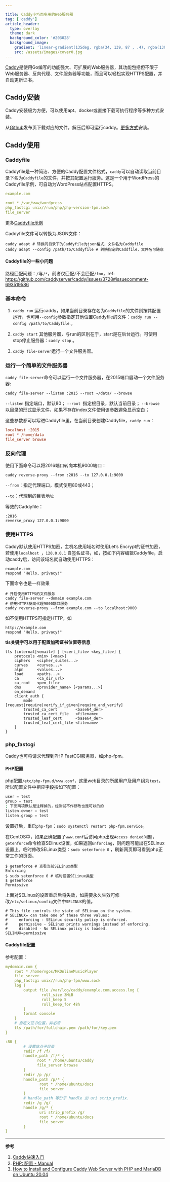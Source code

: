 ```yaml
---

title: Caddy小巧而多用的Web服务器
tag: ['caddy']
article_header:
  type: overlay
  theme: dark
  background_color: '#203028'
  background_image:
    gradient: 'linear-gradient(135deg, rgba(34, 139, 87 , .4), rgba(139, 34, 139, .4))'
    src: /assets/images/cover0.jpg
---
```


[Caddy](https://caddyserver.com/)是使用Go编写的功能强大、可扩展的Web服务器，其功能包括但不限于Web服务器、反向代理、文件服务器等功能，而且可以轻松实现HTTPS配置，并自动更新证书。

<!--more-->
## Caddy安装

Caddy安装极为方便，可以使用apt、docker或直接下载可执行程序等多种方式安装。

从[Github](https://github.com/caddyserver/caddy/releases)发布页下载对应的文件，解压后即可运行caddy。[更多方式](https://caddyserver.com/docs/download)安装。

## Caddy使用

### Caddyfile

Caddyfile是一种简洁、方便的Caddy配置文件格式，`caddy`可以自动读取当前目录下名为`Caddyfile`的文件，并按其配置运行服务。这是一个用于WordPress的Caddyfile示例，可自动为WordPress站点配置HTTPS。

```yaml
example.com

root * /var/www/wordpress
php_fastcgi unix//run/php/php-version-fpm.sock
file_server
```

更多[Caddyfile示例](https://caddyserver.com/docs/caddyfile/patterns)

Caddyfile文件可以转换为JSON文件：

```shell
caddy adapt # 转换同目录下的Caddyfile为json格式，文件名为Caddyfile
caddy adapt --config /path/to/Caddyfile # 转换指定的Caddfile，文件名可随意
```

#### Caddyfile的一些小问题

路径匹配问题：`/`与`/*`，前者仅匹配`/`不会匹配`/foo`，ref: https://github.com/caddyserver/caddy/issues/3728#issuecomment-693519586

### 基本命令

1. `caddy run` 运行caddy，如果当前目录存在名为`Caddyfile`的文件则按其配置运行，也可用`--config`参数指定其他位置Caddyfile的文件：`caddy run --config /path/to/Caddyfile` 。

2. `caddy start` 其他服务器，与run的区别在于，start是在后台运行。可使用stop停止服务器：`caddy stop` 。
3. `caddy file-server`运行一个文件服务器。

### 运行一个简单的文件服务器

`caddy file-server`命令可以运行一个文件服务器，在2015端口启动一个文件服务器:

```shell
caddy file-server --listen :2015 --root ~/data/ --browse
```
`--listen` 指定端口，默认80；
`--root `指定根目录，默认当前目录；
`--browse` 以目录的形式显示文件，如果不存在index文件使用该参数避免显示空白；

这些参数都可以写进Caddyfile里，在当前目录创建Caddyfile，`caddy run`：
```ini
localhost :2015
root * /home/data
file_server browse
```

### 反向代理
使用下面命令可以将2016端口转向本机9000端口：

```shell
caddy reverse-proxy --from :2016 --to 127.0.0.1:9000
```

`--from`：指定代理端口，模式使用80或443；

`--to`：代理到的目表地址

等效的Caddyfile：

```
:2016
reverse_proxy 127.0.0.1:9000
```
### 使用HTTPS
Caddy默认使用HTTPS加密，主机名使用域名时使用Let‘s Encrypt的证书加密，若使用`localhost `，`120.0.0.1` 自签名证书，如，按如下内容编辑Caddyfile，启动caddy后，访问该域名就自动使用HTTPS：
```
example.com
respond "Hello, privacy!"
```
下面命令也是一样效果
```shell
# 开启使用HTTPS的文件服务
caddy file-server --domain example.com
# 使用HTTPS反向代理9000端口服务
caddy reverse-proxy --from example.com --to localhost:9000
```
如不使用HTTPS可指定HTTP，如
```
http://example.com
respond "Hello, privacy!"
```
**tls关键字可以用于配置加密证书位置等信息**
```
tls [internal|<email>] | [<cert_file> <key_file>] {
	protocols <min> [<max>]
	ciphers   <cipher_suites...>
	curves    <curves...>
	alpn      <values...>
	load      <paths...>
	ca        <ca_dir_url>
	ca_root   <pem_file>
	dns       <provider_name> [<params...>]
	on_demand
	client_auth {
		mode                   [request|require|verify_if_given|require_and_verify]
		trusted_ca_cert        <base64_der>
		trusted_ca_cert_file   <filename>
		trusted_leaf_cert      <base64_der>
		trusted_leaf_cert_file <filename>
	}
}
```
### php_fastcgi

Caddy也可将请求代理到PHP FastCGI服务器，如php-fpm。

#### PHP配置

php配置`/etc/php-fpm.d/www.conf`，这里web目录的所属用户及用户组为`test`，所以配置文件中相应字段按如下配置：

```php
user = test
group = test
; 下面两项默认是注释掉的，经测试不作修改也是可以的的
listen.owner = test
listen.group = test
```
设置好后，重启`php-fpm`：`sudo systemctl restart php-fpm.service`。

在CentOS中，如果正确配置了`www.conf`后访问php出现`Access denied`问题，`getenforce`命令检查SElinux设置，如果返回`Enforcing`，则问题可能出在SELinux设置上。临时修改SELinux类型：`sudo setenforce 0` ，刷新网页即可看到php正常工作的页面。

```shell
$ getenforce # 查看当前SELinux类型
Enforcing
$ sudo setenforce 0 # 临时设置SELinux类型
$ getenforce
Permissive
```

上面对SELinux的设置重启后将失效，如需要永久生效可修改`/etc/selinux/config`文件中`SELINUX`的值。

```shell
# This file controls the state of SELinux on the system.
# SELINUX= can take one of these three values:
#     enforcing - SELinux security policy is enforced.
#     permissive - SELinux prints warnings instead of enforcing.
#     disabled - No SELinux policy is loaded.
SELINUX=permissive
```

#### Caddyfile配置

参考配置：

```yaml
mydomain.com {
    root * /home/vgos/MKOnlineMusicPlayer
    file_server
    php_fastcgi unix//run/php-fpm/www.sock
    log {
        output file /var/log/caddy/example.com.access.log {
                roll_size 3MiB
                roll_keep 5
                roll_keep_for 48h
        }
        format console
    }
    # 自定义证书位置，非必须
    tls /path/for/fullchain.pem /path/for/key.pem
}
```
```yaml
:80 {
        # 设置站点子目录
        redir /f /f/
        handle_path /f/* {
              root * /home/ubuntu/caddy
              file_server browse
        }
        redir /p /p/
        handle_path /p/* {
               root * /home/ubuntu/docs
               file_server
        }
        # handle_path 等价于 handle 加 uri strip_prefix.
        redir /g /g/
        handle /g/* {
               uri strip_prefix /g/
               root * /home/ubuntu/docs
               file_server
        }
}
```


---

**参考**

1. [Caddy快速入门](https://caddyserver.com/docs/getting-started)
2. [PHP: 配置 - Manual](https://www.php.net/manual/zh/install.fpm.configuration.php)
3. [How to Install and Configure Caddy Web Server with PHP and MariaDB on Ubuntu 20.04](https://www.howtoforge.com/tutorial/ubuntu-caddy-web-server-installation/)
